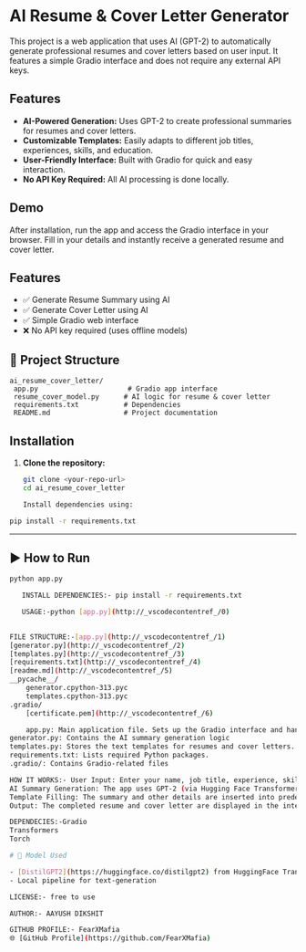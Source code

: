 # AI Resume & Cover Letter Generator

This project is a web application that uses AI (GPT-2) to automatically generate professional resumes and cover letters based on user input. It features a simple Gradio interface and does not require any external API keys.

## Features

- **AI-Powered Generation:** Uses GPT-2 to create professional summaries for resumes and cover letters.
- **Customizable Templates:** Easily adapts to different job titles, experiences, skills, and education.
- **User-Friendly Interface:** Built with Gradio for quick and easy interaction.
- **No API Key Required:** All AI processing is done locally.

## Demo

After installation, run the app and access the Gradio interface in your browser. Fill in your details and instantly receive a generated resume and cover letter.

##  Features

- ✅ Generate Resume Summary using AI
- ✅ Generate Cover Letter using AI
- ✅ Simple Gradio web interface
- ❌ No API key required (uses offline models)


## 📂 Project Structure

```
ai_resume_cover_letter/
 app.py                      # Gradio app interface
 resume_cover_model.py      # AI logic for resume & cover letter
 requirements.txt           # Dependencies
 README.md                  # Project documentation
```

## Installation

1. **Clone the repository:**
   ```sh
   git clone <your-repo-url>
   cd ai_resume_cover_letter

   Install dependencies using:

```bash
pip install -r requirements.txt
```

---

## ▶️ How to Run

```bash
python app.py

   INSTALL DEPENDENCIES:- pip install -r requirements.txt

   USAGE:-python [app.py](http://_vscodecontentref_/0)
   

FILE STRUCTURE:-[app.py](http://_vscodecontentref_/1)
[generator.py](http://_vscodecontentref_/2)
[templates.py](http://_vscodecontentref_/3)
[requirements.txt](http://_vscodecontentref_/4)
[readme.md](http://_vscodecontentref_/5)
__pycache__/
    generator.cpython-313.pyc
    templates.cpython-313.pyc
.gradio/
    [certificate.pem](http://_vscodecontentref_/6)

    app.py: Main application file. Sets up the Gradio interface and handles user input/output.
generator.py: Contains the AI summary generation logic 
templates.py: Stores the text templates for resumes and cover letters.
requirements.txt: Lists required Python packages.
.gradio/: Contains Gradio-related files 

HOW IT WORKS:- User Input: Enter your name, job title, experience, skills, and education in the Gradio interface.
AI Summary Generation: The app uses GPT-2 (via Hugging Face Transformers) to generate a professional summary based on your experience, skills, and job title (generator.generate_summary).
Template Filling: The summary and other details are inserted into predefined templates (resume_template, cover_letter_template).
Output: The completed resume and cover letter are displayed in the interface.

DEPENDECIES:-Gradio
Transformers
Torch

# 🤖 Model Used

- [DistilGPT2](https://huggingface.co/distilgpt2) from HuggingFace Transformers  
- Local pipeline for text-generation

LICENSE:- free to use

AUTHOR:- AAYUSH DIKSHIT 

GITHUB PROFILE:- FearXMafia
🌐 [GitHub Profile](https://github.com/FearXMafia)
